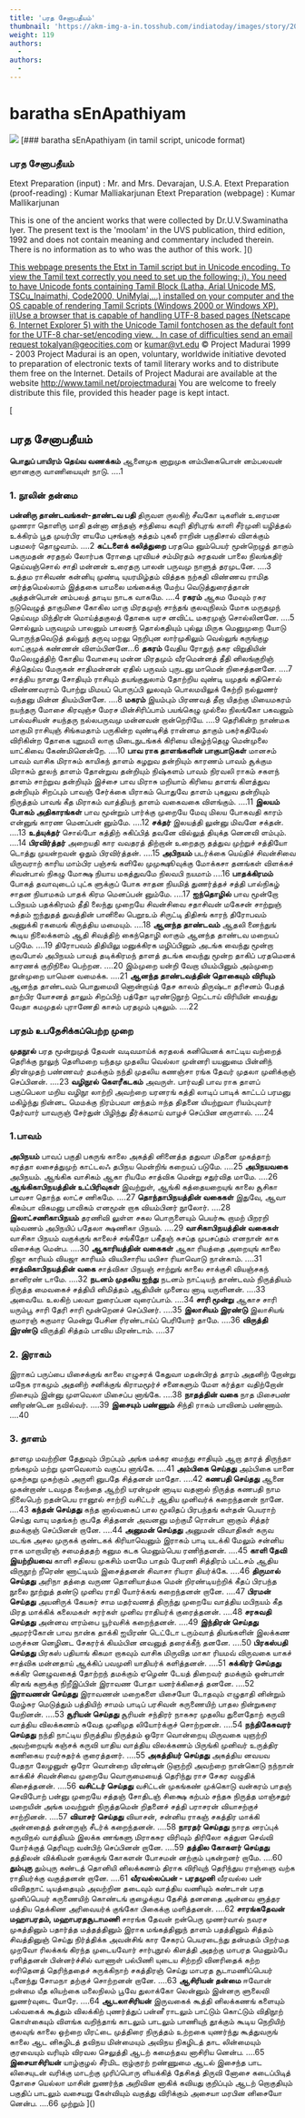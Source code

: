 ```yaml
---
title: 'பரத சேனாபதீயம்'
thumbnail: 'https://akm-img-a-in.tosshub.com/indiatoday/images/story/201911/saffron-770x433.jpeg?NbdQ1v2j67d5MD8B8kZ1Vck7M6rseCRO'
weight: 119
authors:
  - 
authors:
  - 
---
```


# baratha sEnApathiyam

![](https://www.projectmadurai.org/projectmadurai/pmdr0.gif)  [### baratha sEnApathiyam
(in tamil script, unicode format)

### பரத சேனாபதீயம்
Etext Preparation (input) : Mr. and Mrs. Devarajan, U.S.A.
Etext Preparation (proof-reading) : Kumar Malliakarjunan
Etext Preparation (webpage) : Kumar Mallikarjunan

This is one of the ancient works that were collected by Dr.U.V.Swaminatha Iyer. The present text is the 'moolam' in the UVS publication, third edition, 1992 and does not contain meaning and commentary included therein. There is no information as to who was the author of this work.
]()

[This webpage presents the Etxt in Tamil script but in Unicode encoding.
To view the Tamil text correctly you need to set up the following:
i). You need to have Unicode fonts containing Tamil Block (Latha,
Arial Unicode MS, TSCu_Inaimathi, Code2000, UniMylai,...) installed on your computer
and the OS capable of rendering Tamil Scripts (Windows 2000 or Windows XP).
ii)Use a browser that is capable of handling UTF-8 based pages
(Netscape 6, Internet Explorer 5) with the Unicode Tamil fontchosen as the default font for the UTF-8 char-set/encoding view.
. In case of difficulties send an email request to]()[kalyan@geocities.com](mailto:kalyan@geocities.com) or [kumar@vt.edu](mailto:kumar@vt.edu)
© Project Madurai 1999 - 2003
Project Madurai is an open, voluntary, worldwide initiative devoted to preparation of electronic texts of tamil literary works and to distribute them free on the Internet. Details of Project Madurai are available at the website http://www.tamil.net/projectmadurai
You are welcome to freely distribute this file, provided this header page is kept intact.
[]()

[
## பரத சேனாபதீயம்

**பொதுப் பாயிரம்**
**தெய்வ வணக்கம்**
ஆனைமுக னாறுமுக னம்பிகைபொன் னம்பலவன்
ஞானகுரு வாணியையுள் நாடு. ....1

### 1. நூலின் தன்மை

**பன்னிரு தாண்டவங்கள்-தாண்டவ பதி**
திருவள ருலகிற் சீவகோ டிகளின்
உரைமன முணரா தொளிரு மாதி
தன்னா னந்தஞ் சந்தியை கவுரி
திரிபுரங் காளி சீர்முனி யழித்தல்
உக்கிரம் பூத முயர்பிர ளயமே
புசங்கஞ் சுத்தம் புகலீ ராறின்
பகுதிசால் விளக்கும் பதமலர் தொழுவாம். ....2
**கட்டளைக் கலித்துறை**
பரதமெ னும்பெயர் மூன்றெழுத் தாகும் பகருமதன்
சரதநல் லோர்பக ரோதை புரவியச் சம்மிரதம்
சுரதவன் பாலை நிலங்கதிர் தெய்வஞ்சொல் சாதி மன்னன்
உரைதரு பாலன் பருவமு நாளுத் தரமுடனே. ....3
உத்தம ராசிவண் கன்னியு முண்டி யுயரமிழ்தம்
வித்தக நற்கதி விண்ணவ ராமித னர்த்தமெல்லாம்
இத்தகை யாமலை மங்கைக்கு மேற்ப வெடுத்துரைத்தான்
அத்தன்பொன் னம்பலத் தாடிய நாடக வாகமே. ....4
**ரகரம்**
ஆகம மேவும் ரகர நடுவெழுத் தாகுமிசை
கோகில மாகு மிரதமுஞ் சாந்தங் குலவுநிலம்
மோக மருதமுந் தெய்வமு மிந்திரன் மொய்த்தகுலத்
தோகை யரச னவிட்ட மகரமுஞ் சொல்லினனே. ....5
சொல்லும் பருவமும் பாலனும் பாலனந் தொல்கதியும்
புல்லு மிருக மெனுமுறை யோடு பொருந்தவெடுத்
தல்லுந் தருவு மறலு நெறிபுன லார்முகிலும்
வெல்லுங் கருங்குழ லாட்குமுக் கண்ணன் விளம்பினனே...6
**தகரம்**
வேதிய ரோதுந் தகர விறுதியின் மேலெழுத்திற்
கோதிய வோசையு மன்ன மிரதமும் வீரமென்னத்
தீதி னிலங்குறிஞ் சித்தெய்வ மேருகன் சாதிமன்னன்
ஏதில் பருவம் புருடனு மாமென் றிசைத்தனனே. ....7
சாத்திய நாளது சோதியும் ராசியும் தயங்குதுலாம்
தோற்றிய வுண்டி யமுதங் கதிசொல் விண்ணவராம்
போற்று மிமயப் பொருப்பி லுலவும் பொலமயிலுக்
கேற்றி நல்லுணர் வந்தனு மின்ன தியம்பினனே. ....8
**மகரம்**
இயம்பும் பிரணவத் தீறா யிதற்கு மியைமகரம்
நயந்தரு மோசை கிரவுஞ்ச மேரச மின்சிரிப்பாம்
பயங்கெழு முல்லை நிலங்கோ பகவனும் பால்வசியன்
சயந்தரு நல்லபருவமு மன்னவன் றான்றெரியே. ....9
தெரிகின்ற நாண்மக மாகுமி ராசியுஞ் சிங்கமதாம்
பருகின்ற வுண்டிசித் ரான்னம தாகும் பகர்கதிமேல்
விரிகின்ற தோகை யுறுமயி லாகு மிடைநுடங்கக்
கிரியை யிகழ்ந்தெழு மென்முலை யாட்கிவை கேண்மினென்றே. ....10
**பாவ ராக தாளங்களின் பாகுபாடுகள்**
மானசம் பாவம் வாசிக மிராசும்
காயிகந் தாளம் கழறுவ தன்றியும்
காரணம் பாவம் சூக்கும மிராசும்
தூலந் தாளம் தோன்றுவ தன்றியும்
நிஷ்களம் பாவம் நிரவலி ராகம்
சகளந் தாளம் சாற்றுவ தன்றியும்
இச்சை பாவ மிராசு மறியாம்
கிரியை தாளங் கிளத்துவ தன்றியும்
சிறப்பும் பாவஞ் சேர்க்கை யிராகம்
பொதுவே தாளம் புகலுவ தன்றியும்
நிருத்தம் பாவங் கீத மிராகம்
வாத்தியந் தாளம் வகைவகை விளங்கும். ....11
**இலயம் போகம் அதிகாரங்கள்**
பாவ மூன்றும் பார்க்கு முறையே
மேவு மிலய போகவதி காரம்
என்னுங் காரண மெனப்பன் னும்மே. ....12
**சக்தர்**
இலயத்தி லுன்னு மிவனே சக்தன். ....13
**உத்யுக்தர்**
சொல்போ கத்திற் சுகிப்பித் தவனே
வில்லுத் தியுக்த னெனவி ளம்பும். ....14
**பிரவிர்த்தர்**
அறையதி கார வவதரத் திற்றான்
உறைதரு தத்துவ முற்றுச் சத்தியோ
டொத்து முயன்றவன் ஓதும் பிரவிர்த்தன். ....15
**அபிநயம்**
படர்க்கை யெய்திச் சிவன்சிவை யிருவராற்
காரிய மாம்பிர பஞ்சங் களிலே
முமுக்ஷூவுக்கு மோக்கசா தனங்கள்
விளக்கச் சிவன்பால் நிகழு மோக்ஷ
நியாய மகத்துவமே நிலவபி நயமாம் ....16
**பாதக்கிரமம்**
போகத் தவாவுடைப் புட்க ளுக்குப்
போக சாதன நியமித் துணர்த்தச்
சத்தி பால்நிகழ் சாதன நியாமகம்
பாதக் கிரம மெனப்பன் னும்மே. ....17
**ஐந்தொழில்**
பாவ மூன்றோ டபிநயம் பதக்கிரமம்
தீதி லைந்து முறையே சிவன்சிவை
சதாசிவன் மகேசன் சாற்றுஞ் சுத்தம்
ஐந்துதத் துவத்தின் பானிலை பெறூஉம்
சிருட்டி திதிசங் காரந் திரோபவம்
அனுக்கி ரகமைங் கிருத்திய மமையும். ....18
**ஆனந்த தாண்டவம்**
ஆதலி னைந்துங் கூடிய நிலைக்களம்
ஆதி சிவத்திற் கைந்தொழி லாகும்
ஆனந்த தாண்டவ மறையப் படுமே. ....19
திரோபவம் திதியிலு மனுக்கிரக மழிப்பினும்
அடங்க வைந்து மூன்றா குவபோல்
அபிநயம் பாவத் தடிக்கிரமந் தாளத்
தடங்க வைந்து மூன்ற தாகிப்
பரதமெனக் காரணக் குறிநிலை பெற்றன. ....20
இம்முறை யன்றி வேறா யியம்பினும்
அம்முறை நூன்முறை யாமென வமைக்க. ....21
**ஆனந்த தாண்டவத்தின் தொகையும் விரியும்**
ஆனந்த தாண்டவம் பொதுமையி னொன்றாய்த்
தேச காலம் திருஷ்டா தரிசனம்
பேதத் தாற்பிர யோசனத் தாலும்
சிறப்பிற் பத்தோ டிரண்டுநூற் றெட்டாய்
விரியின் வைத்து வேதா கமமுதல்
புராணேதி காசம் பரதமும் புகலும். ....22

### **பரதம் உபதேசிக்கப்பெற்ற முறை**

**முதநூல்**
பரத மூன்றுமுத் தேவன் வடிவமாய்க்
கரதலக் கனியெனக் காட்டிய வற்றைத்
தெரிக்கு நூலுந் தௌிமறை யந்தமு
முதலிய வெல்லா முன்னரி யயனுமை
பின்னிந் திரன்முதற் பண்ணவர் தமக்கும்
நந்தி முதலிய கணஞ்சா ரங்க
தேவர் முதலா முனிக்குஞ் செப்பினன். ....23
**வழிநூல்**
**கௌரீகடகம்**
அவருள்.
பார்வதி பாவ ராக தாளப்
பகுப்பெலா மறிய வழிநூ லாற்றி
அவற்றை யரனரங் கத்தி லாடிப்
பாடிக் காட்டப் பரமனு மகிழ்ந்து
நின்னட மெமக்கு நிரம்பவா னந்தம்
ஈந்த திதனை யியற்றுவா ரியம்புவார்
தேர்வார் யாவருஞ் சேர்துன் பிழிந்து
தீர்க்கமாய் வாழச் செப்பின னருளால். ....24

### 1.பாவம்

**அபிநயம்**
பாவப் பகுதி பகருங் காலை
அகத்தி னினைத்த ததுவா மிதனை
முகத்தாற் கரத்தா லசைத்துமுற் காட்டலஃ
தபிநய மென்றிங் கறையப் படுமே. ....25
**அபிநயவகை**
அபிநயம்.
ஆங்கிக வாசிகம் ஆகா ரியமே
சாத்விக மென்று சதுர்வித மாமே. ....26
**ஆங்கிகாபிநயத்தின் உட்பிரிவுகள்**
இவற்றுள்,
ஆங்கி கத்தையறையுங் காலை
சூசிகா பாவசா தொந்த லாட்ச ணிகமே. ....27
**தொந்தாபிநயத்தின் வகைகள்**
இதுவே,
ஆவா கிகம்பா விகமனு பாவிகம்
எனமூன் றாக வியம்பினர் நூலோர். ....28
**இலாட்சணிகாபிநயம்**
தரணிவி லுள்ள சகல பொருளையும்
பெயர்கூ றாமற் பிறரறி யும்வணம்
அபிநயிப் பதேலா க்ஷணிகா பிநயம். ....29
**வாசிகாபிநயத்தின் வகைகள்**
வாசிகா பிநயம் வகுக்குங் காலைச்
சங்கீதோ பகீதஞ் சுசப்த முபசப்தம்
எனநான் காக விசைக்கு மென்ப. ....30
**ஆகாரியத்தின் வகைகள்**
ஆகா ரியத்தை அறையுங் காலை
நிஜா காரியம் வியஜா காரியம்
வியபிசாரிய மபிசா ரியாவொடு நான்காம். ....31
**சாத்விகாபிநயத்தின் வகை**
சாத்விகா பிநயஞ் சாற்றுங் காலை
சாக்குசி வியஞ்சகந் தானிரண் டாமே. ....32
**நடனம் முதலிய ஐந்து**
நடனம் நாட்டியந் தாண்டவம் நிருத்தியம்
நிருத்த மைவகைச் சத்தியி னிமித்தம்
ஆதியின் முனைவ னாடி யருளினன். ....33
அவையே.
உலகிற் பலவா றுரைப்பன வுரைப்பாம். ....34
**சாரி மூன்று**
ஆகாச சாரி யரும்பூ சாரி
தேரி சாரி மூன்றெனச் செப்பினர். ....35
**இலாசியம் இரண்டு**
இலாசியங் குமாரஞ் சுகுமார மென்று
பேசின ரிரண்டாய்ப் பெரியோர் தாமே. ....36
**விருத்தி இரண்டு**
விருத்தி சித்தம் பாவிய மிரண்டாம். ....37

### 2. இராகம்

இராகப் பருப்பை யிசைக்குங் காலை
எழுசரக் கேதுவா மதன்பிரத் தாரம்
அதனிற் றோன்று மநேக ராகமும்
அதனிற் சனிக்குங் கிராமமூர்ச் சனைகளும்
மேள கர்த்தா வதிற்றோன் றிசையும்
இன்னு முளவெலா மிசைப்ப னாங்கே. ....38
**நாதத்தின் வகை**
நாத மிசைபண் ணிரண்டென நவில்வர். ....39
**இசையும் பண்ணும்**
சிந்தி ராகம் பாவினம் பண்ணாம். ....40

### 3. தாளம்

தாளமு மவற்றின தேதுவும் பிறப்பும்
அங்க மக்கர மைந்து சாதியும்
ஆறா தாரத் திருந்தா றங்கமும்
மற்று முளவெலாம் வகுப்ப னாங்கே. ....41
**அம்பிகை செய்தது**
அம்பிகை யானை முகற்கறு முகற்கும்
அருளி னுபதே சித்தனன் மாதோ. ....42
**கணபதி செய்தது**
ஆனை முகன்றாண் டவமுத லைந்தை
ஆற்றி யரன்முன் னாடிய வதனால்
நிருத்த கணபதி நாம நிலைபெற்
றதன்பெய ரானூல் சாற்றி வசிட்டர்
ஆதிய முனிவர்க் கறைந்தனன் நானே. ....43
**கந்தன் செய்தது**
கந்த னால்வகைப் பால மூலிதப்
பிரபந்தங் கள்தன் பெயராற் செய்து
வாயு மதங்கற் குபதே சித்தனன்
அவனனு மற்குமீ ரொன்பா னாகும்
சித்தர் தமக்குஞ் செப்பினன் றானே. ....44
**அனுமன் செய்தது**
அனுமன் விவாதிகள் கருவ மடங்க
அசல முருகக் குண்டகக் கிரியாவெனும்
இராகம் பாடி யடக்கி மேலும்
சன்னிய ராக மாறாயிரஞ் சமைத்ததற்
கனும கடக மெனும்பெய ரணிந்தனன். ....45
**காளி தேவி இயற்றியவை**
காளி சதிலய முகசிம் மளமே
பாதம் பேரணி சித்திரம் பட்டசம்
ஆதிய விருநூற் றீரெண் ணாட்டியம்
இசைத்தனன் சிவாசா ரியரா தியர்க்கே. ....46
**திருமால் செய்தது**
அரிநா தத்தை வருண தொனியாத்மக
மென் றிரண்டியற்றிக் கீதப் பிரபந்த
நூலை நூற்றுத் தண்டு முனிவ
ராதி யோர்க்கங் கறைந்தனன் றானே. ....47
**பிரமன் செய்தது**
அயனிருக் கேயசுர் சாம மதர்வணத்
திருந்து முறையே வாத்திய மபிநயம்
கீத மிரத மாக்கிக் கலைமகள்
சுரர்கள் முனிவ ராதியர்க் குரைத்தனன். ....48
**சரசுவதி செய்தது**
அன்னவ ளரம்பை யூர்வசிக் கறைந்தனன். ....49
**இந்திரன் செய்தது**
அமரர்கோன் பாவ நான்க தாக்கி
ஐயிரண் டெட்டோ டரும்வாத் தியங்களின்
இலக்கண மருச்சுன னெழினட சேகரர்க்
கியம்பின னவனுத் தரைக்கீந் தனனே. ....50
**பிரகஸ்பதி செய்தது**
பிரகஸ் பதியாங் கிகமா றாகவும்
வாசிக மிருவித மாகா ரியமவ்
விருவகை யாகச் சாத்விக மன்னதாய்
ஆக்கிப் பவமுனி யாதியர்க் களித்தனன். ....51
**சுக்கிரர் செய்தது**
சுக்கிர னெழுவகைத் தோற்றந் தமக்கும்
ஏழெண் டேயத் திறைவர் தமக்கும்
ஒன்பான் கிரகங் களுக்கு நிறீஇப்பின்
இராவண போதா யனர்க்கிசைத் தனனே. ....52
**இராவணன் செய்தது**
இராவணன் மறைகளை யிசையோ டோதவும்
எழுதாதி னின்றும் மேழ்சுர மெடுத்தும்
பத்தியிற் சாமம் பாடிப் பரசிவன்
கருணையிற் பாதல நின்றுகரை யேறினன். ....53
**சூரியன் செய்தது**
சூரியன் சந்திரர் நாகசுர முதலிய
துளைதோற் கருவி வாத்திய விலக்கணம்
சுவேத முனிமுத லியோர்க்குச் சொற்றனன். ....54
**நந்திகேசுவரர் செய்தது**
நந்தி நாட்டிய நிருத்திய நிருத்தம்
ஒரோ வொன்றையு மிருவகை யுஞற்றி
அவற்றையுங் கஞ்சக் கருவி யாதிய
வாத்திய விலக்கணம் பிருங்கி முனிவர்
உருத்திர கணிகைய ரவர்சுதர்க் குரைத்தனர். ....55
**அகத்தியர் செய்தது**
அகத்திய னவயவ பேதநா லேழனுள்
ஒரோ வொன்றை யிரண்டின் டுஞற்றி
அவற்றை நான்கொடு நந்நான் காக்கிச்
சிவன்சிவை முறையே வொருமையைத் தெரிந்து
ராச சேகர வழுதிக் கிசைத்தனன். ....56
**வசிட்டர் செய்தது**
வசிட்டன் முகங்கண் முக்கொடு வன்கரம்
பாதஞ் செவிபோற் பன்னு முறையே
சத்தஞ் சோதிடஞ் சிக்ஷை கற்பம்
சந்தசு நிருத்த மாஞ்சதுர் மறையின்
அங்க மவற்றுள் நிருத்தமென் றிதனைச்
சத்தி பராசரன் வியாசற்குச் சாற்றினன். ....57
**வியாசர் செய்தது**
வியாசன்,
சன்னிய ராகஞ் சகத்திர மாக்கி
அன்னதைத் தன்னருஞ் சீடர்க் கறைந்தனன். ....58
**நாரதர் செய்தது**
நாரத னரப்புக் கருவிநல் வாத்தியம்
இலக்க ணங்களு மிராகசுர விரிவும்
திரிலோ கத்துள செவ்வி யோர்க்குத்
தெரிவுற வன்பிற் செப்பினன் றானே. ....59
**தத்தில கோகளர் செய்தது**
தத்திலன் விக்கிமன் றனக்குங் கோகளன்
போசமன் னற்கும் புகன்றனர் றாமே. ....60
**தும்புரு**
தும்புரு கண்டத் தொனியி னிலக்கணம்
திராக விரிவுந் தெரிந்துய ராஞ்ஞை
வற்க ராதியர்க்கு வகுத்தனன் றானே. ....61
**வீரவல்லப்பன் - பரதமுனி**
வீரவல்ல பன் விவிதநாட் டியத்தையும்
அவற்றின தடைவும் வாத்திய வணியும்
கண்டான் பரத முனிப்பெயர் கருணையிற்
கொண்டங் குழைக்குப தேசித் தனனதை
அன்னவ ளுத்தர மத்திய தெக்கிண
அரிவையர்க் குங்கோ பிகைக்கு மளித்தனன். ....62
**சாரங்கதேவன் மஹாபரதம், மஹாபரதசூடாமணி**
சாரங்க தேவன் றன்பெரு முணர்வால்
நவரச முகத்தினும் பதார்த்த மத்தத்தினும்
இராக மங்கத்தினுந் தாளம் பதத்தினும்
சித்தம் சிவத்தினுஞ் செய்து நிர்த்திக்க
அவன்சிங் கார சேகரப் பெயரடைந்து
தன்மதம் பிறர்மத முறவோ ரிலக்கங்
கிரந்த முடையவோர் சார்புநூல் கிளத்தி
அதற்கு மாபரத மெனும்பே ரளித்தனன்
பின்னர்ச்சில் வாணாள் பல்பிணி யுடைய
சிற்றறி வினரிதைக் கற்ற லரிதெனத்
தெரிந்ததைச் சுருக்கிநாற் சகத்திரஞ் செய்து
மாபரத சூடாமணிப்பெயர் புனைந்து
சோமநா தற்குச் சொற்றனன் றானே. ....63
**ஆசிரியன் தன்மை**
ஈவோன் றன்மை யீத லியற்கை
மலைநிலம் பூவே துலாக்கோ லென்னும்
இன்னரு ளுலைவி லுணர்வுடை யோரே. ....64
**ஆடலாசிரியன்**
இருவகைக் கூத்தி னிலக்கணங் களையும்
பல்வகைக் கூத்தும் விலக்கிற் புணர்த்துப்
பன்னீ ராடலும் பாட்டும் கொட்டும்
விதிநூற் கொள்கையும் விளங்க வறிந்தாங்
காடலும் பாடலும் பாணியுந் தூக்கும்
கூடிய நெறியிற் குலவுங் காலை
ஒற்றை யிரட்டை முத்திரை நிருத்தம்
உற்றகை யுணர்ந்து கூத்துவருங் காலை
ஆட னிகழிடத் தவிநய மின்மையும்
அவிநய நிகழிடத் தாட லின்மையும்
குரவையும் வரியும் விரவல செலுத்தி
ஆடற் கமைந்தவ னாசிரிய னென்ப. ....65
**இசையாசிரியன்**
யாழ்குழல் சீர்மிட றாழ்குரற் றண்ணுமை
ஆடல் இசைந்த பாட லிசையுடன்
வரிக்கு மாடற்கு முரிப்பொரு ளியக்கித்
தேசிகத் திருவி னோசை கடைப்பிடித்
தோசை யெல்லா மாசின் றுணர்ந்த
அறிவின னாகிக் கவியது குறிப்பும்
ஆடற் றொகுதியும் பகுதிப் பாடலும்
வசையறு கேள்வியும் வகுத்து விரிக்கும்
அசையா மரபின னிசையோ னென்ப. ....66
முற்றும்
]()